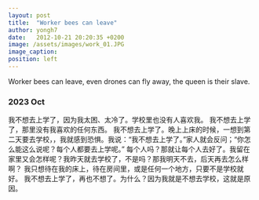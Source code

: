 ```yaml
---
layout: post
title:  "Worker bees can leave"
author: yongh7
date:   2012-10-21 20:20:35 +0200
image: /assets/images/work_01.JPG
image_caption: 
position: left
---
```


Worker bees can leave, even drones can fly away, the queen is their slave.


### 2023 Oct

我不想去上学了，因为我太困、太冷了。学校里也没有人喜欢我。
我不想去上学了，那里没有我喜欢的任何东西。
我不想去上学了。晚上上床的时候，一想到第二天要去学校，，我就感到恐惧。我说：“我不想去上学了。”家人就会反问；“你怎么能这么说呢？每个人都要去上学呢。” 
每个人吗？那就让每个人去好了。我留在家里又会怎样呢？我昨天就去学校了，不是吗？那我明天不去，后天再去怎么样啊？
我只想待在我的床上，待在房间里，或是任何一个地方，只要不是学校就好。
我不想去上学了，再也不想了。为什么？因为我就是不想去学校，这就是原因。

